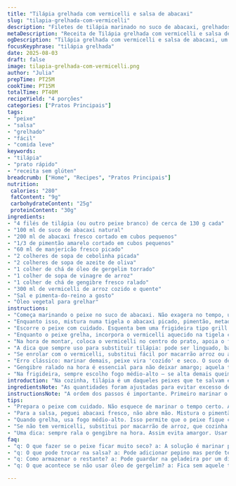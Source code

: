 ```yaml
---
title: "Tilápia grelhada com vermicelli e salsa de abacaxi"
slug: "tilapia-grelhada-com-vermicelli"
description: "Filetes de tilápia marinado no suco de abacaxi, grelhados até formarem marcas douradas, servidos sobre vermicelli quente misturado com uma salsa fresca de abacaxi, pimentão, ervas e toque de óleo de gergelim. Receita sem glúten, sem leite, com aromas cítricos e textura leve. Combina peixe branco com notas frescas e crocantes, ideal para pratos rápidos e saudáveis."
metaDescription: "Receita de Tilápia grelhada com vermicelli e salsa de abacaxi, uma combinação leve e refrescante, perfeita para dias corridos."
ogDescription: "Tilápia grelhada com vermicelli e salsa de abacaxi, um prato saudável e cheio de sabor que impressiona sem complicar na cozinha."
focusKeyphrase: "tilápia grelhada"
date: 2025-08-03
draft: false
image: tilapia-grelhada-com-vermicelli.png
author: "Julia"
prepTime: PT25M
cookTime: PT15M
totalTime: PT40M
recipeYield: "4 porções"
categories: ["Pratos Principais"]
tags:
- "peixe"
- "salsa"
- "grelhado"
- "fácil"
- "comida leve"
keywords:
- "tilápia"
- "prato rápido"
- "receita sem glúten"
breadcrumb: ["Home", "Recipes", "Pratos Principais"]
nutrition: 
 calories: "280"
 fatContent: "9g"
 carbohydrateContent: "25g"
 proteinContent: "30g"
ingredients:
- "4 filés de tilápia (ou outro peixe branco) de cerca de 130 g cada"
- "100 ml de suco de abacaxi natural"
- "200 ml de abacaxi fresco cortado em cubos pequenos"
- "1/3 de pimentão amarelo cortado em cubos pequenos"
- "60 ml de manjericão fresco picado"
- "2 colheres de sopa de cebolinha picada"
- "2 colheres de sopa de azeite de oliva"
- "1 colher de chá de óleo de gergelim torrado"
- "1 colher de sopa de vinagre de arroz"
- "1 colher de chá de gengibre fresco ralado"
- "300 ml de vermicelli de arroz cozido e quente"
- "Sal e pimenta-do-reino a gosto"
- "Óleo vegetal para grelhar"
instructions:
- "Começa marinando o peixe no suco de abacaxi. Não exagera no tempo, uns 25 minutos já dão. O ácido ajuda a selar a carne e dar aquele sabor que lembra marinada tailandesa, sem endurecer demais o peixe."
- "Enquanto isso, mistura numa tigela o abacaxi picado, pimentão, metade do manjericão, cebolinha, o óleo de gergelim e azeite, vinagre de arroz e o gengibre ralado. Provavelmente vai precisar ajustar sal e pimenta. A salsa deve ficar fresca e levemente picante do gengibre."
- "Escorre o peixe com cuidado. Esquenta bem uma frigideira tipo grill ou uma chapa, coloca gotinhas de óleo vegetal só para evitar que grude. O segredo é não mexer muito — deixa o peixe até começar a fazer bolhinhas brancas na lateral, aí vira rapidinho. O peixe está pronto quando ganha marcas douradas, firme mas úmido internamente."
- "Enquanto o peixe grelha, incorpora o vermicelli aquecido na tigela com a salsa. O vermicelli absorve os sabores e cria uma textura quase cremosa, contrastando com a crocância do pimentão e a maciez do abacaxi."
- "Na hora de montar, coloca o vermicelli no centro do prato, apoia o filé em cima, decora com o restante do manjericão para aroma, e finaliza com fio de azeite. Serve na hora, porque o peixe esfriando perde a graça e o vermicelli seca."
- "A dica que sempre uso para substituir tilápia: pode ser linguado, badejo ou até robalo. Peixes com carne firme, branca, que aguentam grelha sem desmanchar."
- "Se enrolar com o vermicelli, substitui fácil por macarrão arroz ou até espaguete de arroz embalado; cozinha rapidinho e fica na medida."
- "Erro clássico: marinar demais, peixe vira 'cozido' e seco. O suco de abacaxi é ácido, e tempo é barato. Melhor sentir no toque: ao pressionar o peixe, se estiver firme e elástico, está certo."
- "Gengibre ralado na hora é essencial para não deixar amargo; aquela tesoura de cozinha funciona bem para evitar meleca."
- "Na frigideira, sempre escolho fogo médio-alto — se alta demais queima por fora e deixa cru por dentro, e fogo baixo só cozinha lento, tira crocância."
introduction: "Na cozinha, tilápia é um daqueles peixes que te salvam em dia de correria. Carne branca, sabor neutro, aceita temperos fortes sem perder o frescor. A ideia de juntar tilápia grelhada com uma salsa de abacaxi surgiu quando quis algo refrescante, leve na boca e visual colorido. Experimentei marinar em suco de abacaxi para dar leve toque doce e ácido, sem carregar nem parecer 'cozido'. Abacaxi e pimentão trazem textura que joga com a maciez do peixe e o vermicelli, quase como uma cama que segura todos os sabores. No fim, aroma do manjericão fresco e o óleo de gergelim dão um toque oriental rápido, daquele que você acha que levou horas na cozinha. Já tentei com pepino, mas perde a graça, e coentro me distrai. Resultado prático, simples, mas que mostra que peixe branco pode ser versátil e cheio de vida."
ingredientsNote: "As quantidades foram ajustadas para evitar excesso de líquido e garantir que o peixe marine o suficiente sem amolecer exageradamente. Troquei o poivron laranja por amarelo; a doçura é mais suave, menos marcante, abre espaço para o contraste com o gengibre. O óleo de gergelim é indispensável, mas dose pequena — pode ser substituído por óleo de gergelim comum, encontrado em mercados asiáticos, melhor que semente pura. Se não achar vinagre de arroz, um vinagre de maçã traz acidez similar, embora altere o sabor. O manjericão é quem segura a frescura da salsa, mas pode-se misturar um pouco de hortelã para variar. Vermicelli é comprado pronto, cozido rapidamente em água fervente com pitada de sal; ideal servi-lo ainda quente, porque assim absorve melhor os aromas e umidade da salsa. Sal e pimenta só encerram o prato — cuidado para não salgar cedo demais, principalmente no peixe, porque o suco de abacaxi já tem um toque doce que realça sabores."
instructionsNote: "A ordem dos passos é importante. Primeiro marinar o peixe para aproveitar o suco de abacaxi como agente que vai penetrar na carne. Não exagere no tempo para evitar efeito de 'cozimento' químico. Segundo, preparar a salsa e o vermicelli juntos permite que sabores se incorporem; o calor do macarrão ajuda a liberar aromas do gengibre e ervas. Grelhar o peixe em frigideira bem quente evita que ele libere muita água e fique borrachudo. A textura do peixe deve ser firme, facilmente desfiável e levemente dourada — isso indica que a superfície caramelizou e o interior ficou macio. Montar rápido mantém temperatura e estética. Também, use azeite de oliva no final para cheiro e brilho, nunca para cozinhar, que a fumaça pode alterar sabores. Outra dica — sempre prove a salsa antes de montar para ajustar o vinagre, sal e gengibre, que podem variar conforme o abacaxi e a pimenta."
tips:
- "Prepara o peixe com cuidado. Não esquece de marinar o tempo certo. Abacaxi é ácido. Muita marinada e o peixe pode ficar borrachudo. Controle o tempo e prova antes de grelhar."
- "Para a salsa, peguei abacaxi fresco, não abre mão. Mistura o pimentão amarelo — gosto da leveza. Testa o sal antes de servir; se amargo no final, pode estragar o prato."
- "Quando grelha, usa fogo médio-alto. Isso permite que o peixe fique crocante por fora e macio por dentro. Não mexe muito, com bolhas na lateral é hora de virar."
- "Se não tem vermicelli, substitui por macarrão de arroz, que cozinha rápido e fica ótimo. Mas nunca fica empapado. O calor vai ajudar a incorporar os sabores."
- "Uma dica: sempre rala o gengibre na hora. Assim evita amargor. Usar a tesoura para picar as ervas é prática, evita desespero na hora de picar. Se não achou manjericão, mistura hortelã."
faq:
- "q: O que fazer se o peixe ficar muito seco? a: A solução é marinar pouco. O suco de abacaxi é ácido. Se deixar muito tempo, o peixe fica 'cozido'. E evita o efeito borrachudo."
- "q: O que pode trocar na salsa? a: Pode adicionar pepino mas perde textura. Coentro, sei lá, altera o gosto. Tenta misturar outras ervas, mas mantém o frescor sempre."
- "q: Como armazenar o restante? a: Pode guardar na geladeira por um dia. Mas peixes não duram. Se não comeu todo, correndo risco de ficar seco. Melhor fazer a quantidade certa."
- "q: O que acontece se não usar óleo de gergelim? a: Fica sem aquele toque oriental. Podendo trocar por azeite normal, mas o gosto muda. O ideal é manter o gergelim na receita."

---
```

